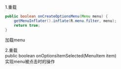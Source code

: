 
1.重载  
```java
public boolean onCreateOptionsMenu(Menu menu) {
    getMenuInflater().inflate(R.menu.filter, menu);
    return true;
}
```
加载menu  

2.重载  
public boolean onOptionsItemSelected(MenuItem item)  
实现menu被点击时的操作  

